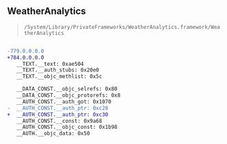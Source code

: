 ## WeatherAnalytics

> `/System/Library/PrivateFrameworks/WeatherAnalytics.framework/WeatherAnalytics`

```diff

-779.0.0.0.0
+784.0.0.0.0
   __TEXT.__text: 0xae504
   __TEXT.__auth_stubs: 0x20e0
   __TEXT.__objc_methlist: 0x5c

   __DATA_CONST.__objc_selrefs: 0x80
   __DATA_CONST.__objc_protorefs: 0x8
   __AUTH_CONST.__auth_got: 0x1070
-  __AUTH_CONST.__auth_ptr: 0xc28
+  __AUTH_CONST.__auth_ptr: 0xc30
   __AUTH_CONST.__const: 0x9a68
   __AUTH_CONST.__objc_const: 0x1b98
   __AUTH.__objc_data: 0x50

```
